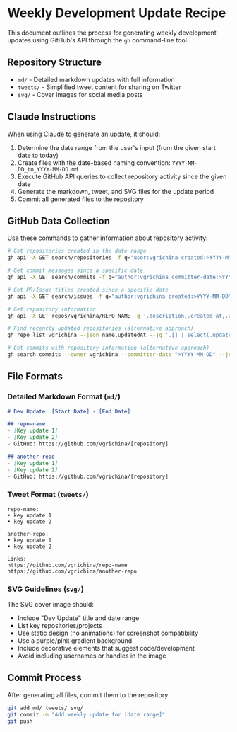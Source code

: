 # Weekly Development Update Recipe

This document outlines the process for generating weekly development updates using GitHub's API through the `gh` command-line tool.

## Repository Structure

- `md/` - Detailed markdown updates with full information
- `tweets/` - Simplified tweet content for sharing on Twitter
- `svg/` - Cover images for social media posts

## Claude Instructions

When using Claude to generate an update, it should:

1. Determine the date range from the user's input (from the given start date to today)
2. Create files with the date-based naming convention: `YYYY-MM-DD_to_YYYY-MM-DD.md`
3. Execute GitHub API queries to collect repository activity since the given date
4. Generate the markdown, tweet, and SVG files for the update period
5. Commit all generated files to the repository

## GitHub Data Collection

Use these commands to gather information about repository activity:

```bash
# Get repositories created in the date range
gh api -X GET search/repositories -f q="user:vgrichina created:>YYYY-MM-DD" -q '.items[].name'

# Get commit messages since a specific date
gh api -X GET search/commits -f q="author:vgrichina committer-date:>YYYY-MM-DD" -q '.items[].commit.message'

# Get PR/Issue titles created since a specific date
gh api -X GET search/issues -f q="author:vgrichina created:>YYYY-MM-DD" -q '.items[].title'

# Get repository information
gh api -X GET repos/vgrichina/REPO_NAME -q '.description,.created_at,.updated_at'

# Find recently updated repositories (alternative approach)
gh repo list vgrichina --json name,updatedAt --jq '.[] | select(.updatedAt >= "YYYY-MM-DD")'

# Get commits with repository information (alternative approach)
gh search commits --owner vgrichina --committer-date ">YYYY-MM-DD" --json repository,commit | jq '[.[] | {repo: .repository.name, message: .commit.message}]'
```

## File Formats

### Detailed Markdown Format (`md/`)

```markdown
# Dev Update: [Start Date] - [End Date]

## repo-name
- [Key update 1]
- [Key update 2]
- GitHub: https://github.com/vgrichina/[repository]

## another-repo
- [Key update 1]
- [Key update 2]
- GitHub: https://github.com/vgrichina/[repository]
```

### Tweet Format (`tweets/`)

```
repo-name:
• key update 1
• key update 2

another-repo:
• key update 1
• key update 2

Links:
https://github.com/vgrichina/repo-name
https://github.com/vgrichina/another-repo
```

### SVG Guidelines (`svg/`)

The SVG cover image should:
- Include "Dev Update" title and date range
- List key repositories/projects
- Use static design (no animations) for screenshot compatibility
- Use a purple/pink gradient background
- Include decorative elements that suggest code/development
- Avoid including usernames or handles in the image

## Commit Process

After generating all files, commit them to the repository:

```bash
git add md/ tweets/ svg/
git commit -m "Add weekly update for [date range]"
git push
```